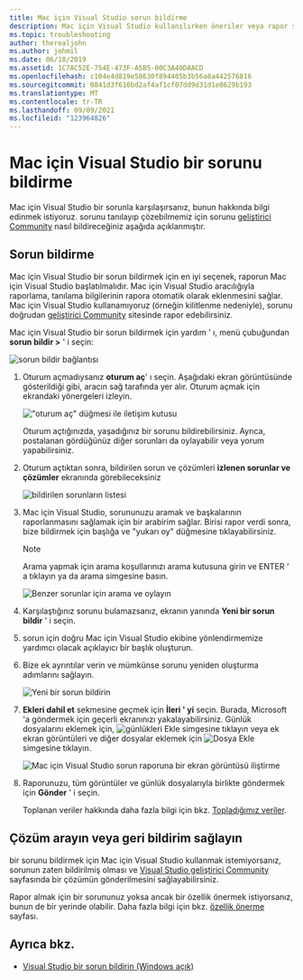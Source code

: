 ```yaml
---
title: Mac için Visual Studio sorun bildirme
description: Mac için Visual Studio kullanılırken öneriler veya rapor sorunları hakkında daha fazla deneyim sağlama.
ms.topic: troubleshooting
author: therealjohn
ms.author: johmil
ms.date: 06/18/2019
ms.assetid: 1C7AC52E-754E-473F-A5B5-00C3A40DAACD
ms.openlocfilehash: c104e4d819e58630f894405b3b56a8a442576816
ms.sourcegitcommit: 0841d3f610bd2af4af1cf07dd9d31d1e0629b193
ms.translationtype: MT
ms.contentlocale: tr-TR
ms.lasthandoff: 09/09/2021
ms.locfileid: "123964826"
---
```

# <a name="how-to-report-a-problem-in-visual-studio-for-mac"></a>Mac için Visual Studio bir sorunu bildirme

Mac için Visual Studio bir sorunla karşılaşırsanız, bunun hakkında bilgi edinmek istiyoruz. sorunu tanılayıp çözebilmemiz için sorunu [geliştirici Community](https://aka.ms/feedback/report?space=41) nasıl bildireceğiniz aşağıda açıklanmıştır.

## <a name="how-to-report-a-problem"></a>Sorun bildirme

Mac için Visual Studio bir sorun bildirmek için en iyi seçenek, raporun Mac için Visual Studio başlatılmalıdır. Mac için Visual Studio aracılığıyla raporlama, tanılama bilgilerinin rapora otomatik olarak eklenmesini sağlar. Mac için Visual Studio kullanamıyoruz (örneğin kilitlenme nedeniyle), sorunu doğrudan [geliştirici Community](https://aka.ms/feedback/report?space=41) sitesinde rapor edebilirsiniz.

Mac için Visual Studio bir sorun bildirmek için yardım ' ı, menü çubuğundan **sorun bildir >** ' i seçin:

![sorun bildir bağlantısı](media/report-problem-image1.png)

1. Oturum açmadıysanız **oturum aç**' ı seçin. Aşağıdaki ekran görüntüsünde gösterildiği gibi, aracın sağ tarafında yer alır. Oturum açmak için ekrandaki yönergeleri izleyin.

    !["oturum aç" düğmesi ile iletişim kutusu](media/report-problem-image2.png)

    Oturum açtığınızda, yaşadığınız bir sorunu bildirebilirsiniz. Ayrıca, postalanan gördüğünüz diğer sorunları da oylayabilir veya yorum yapabilirsiniz.

1. Oturum açtıktan sonra, bildirilen sorun ve çözümleri **izlenen sorunlar ve çözümler** ekranında görebileceksiniz

    ![bildirilen sorunların listesi](media/report-problem-image3.png)

1. Mac için Visual Studio, sorununuzu aramak ve başkalarının raporlanmasını sağlamak için bir arabirim sağlar. Birisi rapor verdi sonra, bize bildirmek için başlığa ve "yukarı oy" düğmesine tıklayabilirsiniz.
   > [!NOTE]
   > Arama yapmak için arama koşullarınızı arama kutusuna girin ve ENTER ' a tıklayın ya da arama simgesine basın.

   ![Benzer sorunlar için arama ve oylayın](media/report-problem-image4.png)

1. Karşılaştığınız sorunu bulamazsanız, ekranın yanında **Yeni bir sorun bildir** ' i seçin.

1. sorun için doğru Mac için Visual Studio ekibine yönlendirmemize yardımcı olacak açıklayıcı bir başlık oluşturun.

1. Bize ek ayrıntılar verin ve mümkünse sorunu yeniden oluşturma adımlarını sağlayın.

   ![Yeni bir sorun bildirin](media/report-problem-image5.png)

1. **Ekleri dahil et** sekmesine geçmek için **İleri ' yi** seçin. Burada, Microsoft 'a göndermek için geçerli ekranınızı yakalayabilirsiniz. Günlük dosyalarını eklemek için, ![ günlükleri Ekle ](media/report-problem-attach-logs.png) simgesine tıklayın veya ek ekran görüntüleri ve diğer dosyalar eklemek için ![ Dosya Ekle ](media/report-problem-attach-file.png) simgesine tıklayın.

   ![Mac için Visual Studio sorun raporuna bir ekran görüntüsü iliştirme](media/report-problem-image6.png)

1. Raporunuzu, tüm görüntüler ve günlük dosyalarıyla birlikte göndermek için **Gönder** ' i seçin.

   Toplanan veriler hakkında daha fazla bilgi için bkz. [Topladığımız veriler](/visualstudio/ide/developer-community-privacy#data-we-collect).

## <a name="search-for-solutions-or-provide-feedback"></a>Çözüm arayın veya geri bildirim sağlayın

bir sorunu bildirmek için Mac için Visual Studio kullanmak istemiyorsanız, sorunun zaten bildirilmiş olması ve [Visual Studio geliştirici Community](https://aka.ms/feedback/report?space=41/) sayfasında bir çözümün gönderilmesini sağlayabilirsiniz.

Rapor almak için bir sorununuz yoksa ancak bir özellik önermek istiyorsanız, bunun de bir yerinde olabilir. Daha fazla bilgi için bkz. [özellik önerme](https://aka.ms/feedback/suggest?space=41) sayfası.

## <a name="see-also"></a>Ayrıca bkz.

- [Visual Studio bir sorun bildirin (Windows açık)](/visualstudio/ide/how-to-report-a-problem-with-visual-studio-2017)
